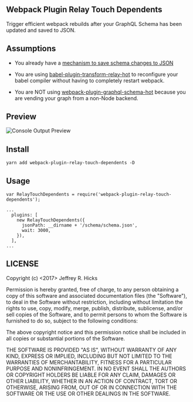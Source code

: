 Webpack Plugin Relay Touch Dependents
---------------------
Trigger efficient webpack rebuilds after your GraphQL Schema has been updated and saved to JSON.

Assumptions
-----------
* You already have a [mechanism to save schema changes to JSON](https://facebook.github.io/relay/docs/guides-babel-plugin.html#schema-json)

* You are using [babel-plugin-transform-relay-hot](https://www.npmjs.com/package/babel-plugin-transform-relay-hot) to reconfigure your babel compiler without having to completely restart webpack.

* You are NOT using [webpack-plugin-graphql-schema-hot](https://github.com/nodkz/webpack-plugin-graphql-schema-hot) because you are vending your graph from a non-Node backend.

Preview
-------------
![Console Output Preview](https://raw.githubusercontent.com/jrhicks/webpack-plugin-relay-touch-dependents/master/screenshot1.png)

Install
--------
```
yarn add webpack-plugin-relay-touch-dependents -D
```

Usage
--------
```
var RelayTouchDependents = require('webpack-plugin-relay-touch-dependents');

...
  plugins: [
    new RelayTouchDependents({
      jsonPath: __dirname + '/schema/schema.json',
      wait: 3000,
    }),
  ],
...

```

LICENSE
-----
Copyright (c) <2017> Jeffrey R. Hicks

Permission is hereby granted, free of charge, to any person obtaining a copy
of this software and associated documentation files (the "Software"), to deal
in the Software without restriction, including without limitation the rights
to use, copy, modify, merge, publish, distribute, sublicense, and/or sell
copies of the Software, and to permit persons to whom the Software is
furnished to do so, subject to the following conditions:

The above copyright notice and this permission notice shall be included in all
copies or substantial portions of the Software.

THE SOFTWARE IS PROVIDED "AS IS", WITHOUT WARRANTY OF ANY KIND, EXPRESS OR
IMPLIED, INCLUDING BUT NOT LIMITED TO THE WARRANTIES OF MERCHANTABILITY,
FITNESS FOR A PARTICULAR PURPOSE AND NONINFRINGEMENT. IN NO EVENT SHALL THE
AUTHORS OR COPYRIGHT HOLDERS BE LIABLE FOR ANY CLAIM, DAMAGES OR OTHER
LIABILITY, WHETHER IN AN ACTION OF CONTRACT, TORT OR OTHERWISE, ARISING FROM,
OUT OF OR IN CONNECTION WITH THE SOFTWARE OR THE USE OR OTHER DEALINGS IN THE
SOFTWARE.

